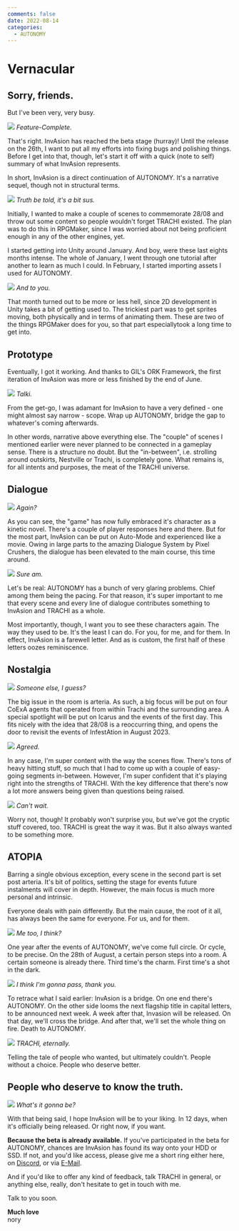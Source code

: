 ```yaml
---
comments: false
date: 2022-08-14
categories:
  - AUTONOMY
---
```


# Vernacular

## **Sorry, friends.**

But I've been very, very busy.

![](/assets/blog/images/steam/2022/5bd3ea408bbf601d6049f6ceb61ac8f2c548a27f.png)
*Feature-Complete.*

That's right. InvAsion has reached the beta stage (hurray)! Until the release on the 26th, I want to put all my efforts into fixing bugs and polishing things. Before I get into that, though, let's start it off with a quick (note to self) summary of what InvAsion represents.

In short, InvAsion is a direct continuation of AUTONOMY. It's a narrative sequel, though not in structural terms.

![](/assets/blog/images/steam/2022/bd5c3dc70eac2b1c3409574e270b0beac1cc7708.png)
*Truth be told, it's a bit sus.*

Initially, I wanted to make a couple of scenes to commemorate 28/08 and throw out some content so people wouldn't forget TRACHI existed. The plan was to do this in RPGMaker, since I was worried about not being proficient enough in any of the other engines, yet.

I started getting into Unity around January. And boy, were these last eights months intense. The whole of January, I went through one tutorial after another to learn as much I could. In February, I started importing assets I used for AUTONOMY.

![](/assets/blog/images/steam/2022/2a0b4755c09fc4a373072bc7eaf87a216a2436aa.png)
*And to you.*

That month turned out to be more or less hell, since 2D development in Unity takes a bit of getting used to. The trickiest part was to get sprites moving, both physically and in terms of animating them. These are two of the things RPGMaker does for you, so that part especiallytook a long time to get into.

## Prototype
Eventually, I got it working. And thanks to GIL's ORK Framework, the first iteration of InvAsion was more or less finished by the end of June.

![](/assets/blog/images/steam/2022/d5aa06ebe40d4390516225826bd78fcaffc55b7a.png)
*Talki.*

From the get-go, I was adamant for InvAsion to have a very defined - one might almost say narrow - scope. Wrap up AUTONOMY, bridge the gap to whatever's coming afterwards.

In other words, narrative above everything else. The "couple" of scenes I mentioned earlier were never planned to be connected in a gameplay sense. There is a structure no doubt. But the "in-between", i.e. strolling around outskirts, Nestville or Trachi, is completely gone. What remains is, for all intents and purposes, the meat of the TRACHI universe.

## Dialogue
![](/assets/blog/images/steam/2022/83ebb20bfe77e6452a662b58eca3adaa13cb95a9.png)
*Again?*

As you can see, the "game" has now fully embraced it's character as a kinetic novel. There's a couple of player responses here and there. But for the most part, InvAsion can be put on Auto-Mode and experienced like a movie. Owing in large parts to the amazing Dialogue System by Pixel Crushers, the dialogue has been elevated to the main course, this time around.

![](/assets/blog/images/steam/2022/8fe60c994ea362718402019be95f242fd1108392.png)
*Sure am.*

Let's be real: AUTONOMY has a bunch of very glaring problems. Chief among them being the pacing. For that reason, it's super important to me that every scene and every line of dialogue contributes something to InvAsion and TRACHI as a whole.

Most importantly, though, I want you to see these characters again. The way they used to be. It's the least I can do. For you, for me, and for them. In effect, InvAsion is a farewell letter. And as is custom, the first half of these letters oozes reminiscence.

## Nostalgia
![](/assets/blog/images/steam/2022/e81cc47a502c7f111ddbfceea3bf9d92b0cd3e1f.png)
*Someone else, I guess?*

The big issue in the room is arteria. As such, a big focus will be put on four CoExA agents that operated from within Trachi and the surrounding area. A special spotlight will be put on Icarus and the events of the first day. This fits nicely with the idea that 28/08 is a reoccurring thing, and opens the door to revisit the events of InfestAtion in August 2023.

![](/assets/blog/images/steam/2022/f4fc850d5e063ce26972c915139777a70b627521.png)
*Agreed.*

In any case, I'm super content with the way the scenes flow. There's tons of heavy hitting stuff, so much that I had to come up with a couple of easy-going segments in-between. However, I'm super confident that it's playing right into the strengths of TRACHI. With the key difference that there's now a lot more answers being given than questions being raised.

![](/assets/blog/images/steam/2022/1b4a657dae15bec6f5cac2e2ee97cf55139f45dc.png)
*Can't wait.*

Worry not, though! It probably won't surprise you, but we've got the cryptic stuff covered, too. TRACHI is great the way it was. But it also always wanted to be something more.

## ATOPIA
Barring a single obvious exception, every scene in the second part is set post arteria. It's bit of politics, setting the stage for events future instalments will cover in depth. However, the main focus is much more personal and intrinsic.

Everyone deals with pain differently. But the main cause, the root of it all, has always been the same for everyone. For us, and for them.

![](/assets/blog/images/steam/2022/d16acd181d9cc06841f966f6b21e699fc9e44b7c.png)
*Me too, I think?*

One year after the events of AUTONOMY, we've come full circle. Or cycle, to be precise. On the 28th of August, a certain person steps into a room. A certain someone is already there. Third time's the charm. First time's a shot in the dark.

![](/assets/blog/images/steam/2022/d3c7f04324b256136ee0c48545ee055c4068ee7c.png)
*I think I'm gonna pass, thank you.*

To retrace what I said earlier: InvAsion is a bridge. On one end there's AUTONOMY. On the other side looms the next flagship title in capital letters, to be announced next week. A week after that, Invasion will be released. On that day, we'll cross the bridge. And after that, we'll set the whole thing on fire.
Death to AUTONOMY.

![](/assets/blog/images/steam/2022/2353234fc839e71b36b5a64df1bd5c0ccb99705a.png)
*TRACHI, eternally.*

Telling the tale of people who wanted, but ultimately couldn't. 
People without a choice. People who deserve better. 

## People who deserve to know the truth.
![](/assets/blog/images/steam/2022/ce2520285906a7b8bef90d05685269780db7e60b.png)
*What's it gonna be?*

With that being said, I hope InvAsion will be to your liking. In 12 days, when it's officially being released. Or right now, if you want.

**Because the beta is already available.**
If you've participated in the beta for AUTONOMY, chances are InvAsion has found its way onto your HDD or SSD. If not, and you'd like access, please give me a short ring either here, on [Discord](https://discord.gg/SvaYDEUasg), or via [E-Mail](mailto:mail@trachi.net). 

And if you'd like to offer any kind of feedback, talk TRACHI in general, or anything else, really, don't hesitate to get in touch with me.

Talk to you soon.

**Much love**  
nory
